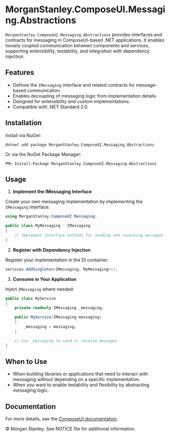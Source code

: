 # MorganStanley.ComposeUI.Messaging.Abstractions

`MorganStanley.ComposeUI.Messaging.Abstractions` provides interfaces and contracts for messaging in ComposeUI-based .NET applications. It enables loosely coupled communication between components and services, supporting extensibility, testability, and integration with dependency injection.

## Features

- Defines the `IMessaging` interface and related contracts for message-based communication.
- Enables decoupling of messaging logic from implementation details.
- Designed for extensibility and custom implementations.
- Compatible with .NET Standard 2.0.

## Installation

Install via NuGet:

```shell
dotnet add package MorganStanley.ComposeUI.Messaging.Abstractions
```

Or via the NuGet Package Manager:

```
PM> Install-Package MorganStanley.ComposeUI.Messaging.Abstractions
```

## Usage

1. **Implement the IMessaging Interface**

Create your own messaging implementation by implementing the `IMessaging` interface:

```csharp
using MorganStanley.ComposeUI.Messaging;

public class MyMessaging : IMessaging
{
    // Implement interface methods for sending and receiving messages
}
```

2. **Register with Dependency Injection**

Register your implementation in the DI container:

```csharp
services.AddSingleton<IMessaging, MyMessaging>();
```

3. **Consume in Your Application**

Inject `IMessaging` where needed:

```csharp
public class MyService
{
    private readonly IMessaging _messaging;

    public MyService(IMessaging messaging)
    {
        _messaging = messaging;
    }

    // Use _messaging to send or receive messages
}
```

## When to Use

- When building libraries or applications that need to interact with messaging without depending on a specific implementation.
- When you want to enable testability and flexibility by abstracting messaging logic.

## Documentation

For more details, see the [ComposeUI documentation](https://morganstanley.github.io/ComposeUI/).

&copy; Morgan Stanley. See NOTICE file for additional information.